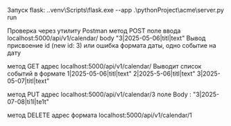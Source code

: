Запуск flask:
  .\.venv\Scripts\flask.exe --app .\pythonProject\acme\server.py run

  Проверка через утилиту Postman 
    метод          POST 
    поле ввода     localhost:5000/api/v1/calendar/
    body           "3|2025-05-06|titl|text"
  Вывод присвоение id (new id: 3) или ошибка формата даты, одно событие на дату

  метод    GET
  адрес    localhost:5000/api/v1/calendar/
  Выводит список событий в формате
    1|2025-05-06|titl|text"
    2|2025-5-06|titl|text"
    3|2025-05-07|titl|text"

  метод   PUT
  адрес   localhost:5000/api/v1/calendar/3
  поле Body : "3|2025-07-08|ti1l|te1t"

  метод   DELETE
  адрес формата    localhost:5000/api/v1/calendar/1
